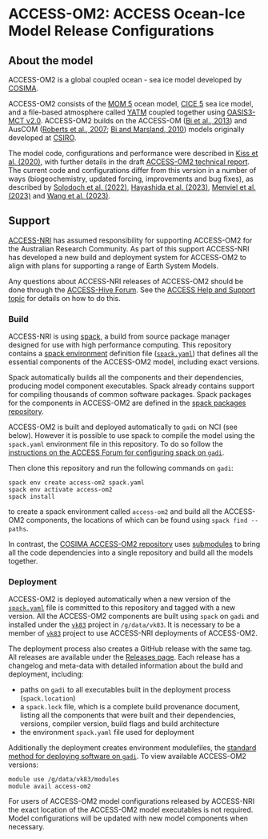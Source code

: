 # ACCESS-OM2: ACCESS Ocean-Ice Model Release Configurations
  
## About the model
  
ACCESS-OM2 is a global coupled ocean - sea ice model developed by [COSIMA](http://www.cosima.org.au).
  
ACCESS-OM2 consists of the [MOM 5](https://github.com/ACCESS-NRI/MOM5) ocean model, [CICE 5](https://github.com/ACCESS-NRI/cice5) sea ice model, and a file-based atmosphere called [YATM](https://github.com/ACCESS-NRI/libaccessom2) coupled together using [OASIS3-MCT v2.0](https://github.com/ACCESS-NRI/oasis3-mct). ACCESS-OM2 builds on the ACCESS-OM ([Bi et al., 2013](http://www.bom.gov.au/jshess/docs/2013/bi2_hres.pdf)) and AusCOM ([Roberts et al., 2007](https://50years.acs.org.au/content/dam/acs/50-years/journals/jrpit/JRPIT39.2.137.pdf); [Bi and Marsland, 2010](https://www.cawcr.gov.au/technical-reports/CTR_027.pdf)) models originally developed at [CSIRO](http://www.csiro.au).
  
The model code, configurations and performance were described in [Kiss et al. (2020)](https://doi.org/10.5194/gmd-13-401-2020), with further details in the draft [ACCESS-OM2 technical report](https://github.com/COSIMA/ACCESS-OM2-1-025-010deg-report). The current code and configurations differ from this version in a number of ways (biogeochemistry, updated forcing, improvements and bug fixes), as described by [Solodoch et al. (2022)](https://doi.org/10.1029/2021GL097211), [Hayashida et al. (2023)](https://dx.doi.org/10.1029/2023JC019697), [Menviel et al. (2023)](https://doi.org/10.5194/egusphere-2023-390) and [Wang et al. (2023)](https://doi.org/10.5194/gmd-2023-123).
  
## Support
  
[ACCESS-NRI](https://www.access-nri.org.au) has assumed responsibility for supporting ACCESS-OM2 for the Australian Research Community. As part of this support ACCESS-NRI has developed a new build and deployment system for ACCESS-OM2 to align with plans for supporting a range of Earth System Models.

Any questions about ACCESS-NRI releases of ACCESS-OM2 should be done through the [ACCESS-Hive Forum](https://forum.access-hive.org.au/). See the [ACCESS Help and Support topic](https://forum.access-hive.org.au/t/access-help-and-support/908) for details on how to do this.

### Build

ACCESS-NRI is using [spack](https://spack.io), a build from source package manager designed for use with high performance computing. This repository contains a [spack environment](https://spack.readthedocs.io/en/latest/environments.html) definition file ([`spack.yaml`](https://github.com/ACCESS-NRI/ACCESS-OM2/blob/main/spack.yaml)) that defines all the essential components of the ACCESS-OM2 model, including exact versions.

Spack automatically builds all the components and their dependencies, producing model component executables. Spack already contains support for compiling thousands of common software packages. Spack packages for the components in ACCESS-OM2 are defined in the [spack packages repository](https://github.com/ACCESS-NRI/spack_packages/).

ACCESS-OM2 is built and deployed automatically to `gadi` on NCI (see below). However it is possible to use spack to compile the model using the `spack.yaml` environment file in this repository. To do so follow the [instructions on the ACCESS Forum for configuring spack on `gadi`](https://forum.access-hive.org.au/t/how-to-build-access-om2-on-gadi/1545). 

Then clone this repository and run the following commands on `gadi`:
```
spack env create access-om2 spack.yaml
spack env activate access-om2
spack install
```
to create a spack environment called `access-om2` and build all the ACCESS-OM2 components, the locations of which can be found using `spack find --paths`.

In contrast, the [COSIMA ACCESS-OM2 repository](https://github.com/COSIMA/access-om2) uses [submodules](https://git-scm.com/book/en/v2/Git-Tools-Submodules) to bring all the code dependencies into a single repository and build all the models together. 

### Deployment
  
ACCESS-OM2 is deployed automatically when a new version of the [`spack.yaml`](https://github.com/ACCESS-NRI/ACCESS-OM2/blob/main/spack.yaml) file is committed to this repository and tagged with a new version. All the ACCESS-OM2 components are built using `spack` on `gadi` and installed under the [`vk83`](https://my.nci.org.au/mancini/project/vk83) project in `/g/data/vk83`. It is necessary to be a member of [`vk83`](https://my.nci.org.au/mancini/project/vk83) project to use ACCESS-NRI deployments of ACCESS-OM2. 

The deployment process also creates a GitHub release with the same tag. All releases are available under the [Releases page](https://github.com/ACCESS-NRI/ACCESS-OM2/releases). Each release has a changelog and meta-data with detailed information about the build and deployment, including:
- paths on `gadi` to all executables built in the deployment process (`spack.location`)
- a `spack.lock` file, which is a complete build provenance document, listing all the components that were built and their dependencies, versions, compiler version, build flags and build architecture
- the environment `spack.yaml` file used for deployment

Additionally the deployment creates environment modulefiles, the [standard method for deploying software on `gadi`](https://opus.nci.org.au/display/Help/Environment+Modules). To view available ACCESS-OM2 versions:
```
module use /g/data/vk83/modules
module avail access-om2
```

For users of ACCESS-OM2 model configurations released by ACCESS-NRI the exact location of the ACCESS-OM2 model executables is not required. Model configurations will be updated with new model components when necessary.

